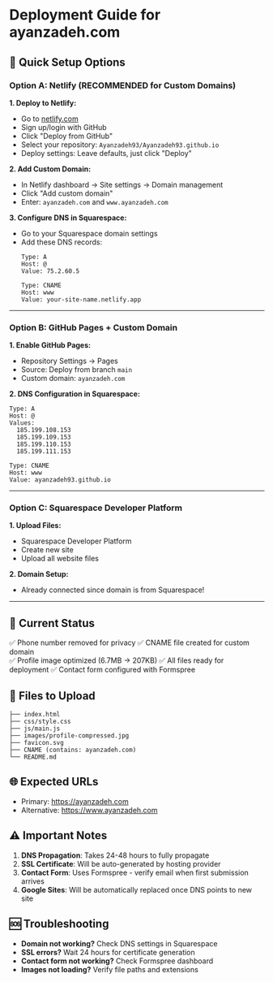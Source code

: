 # Deployment Guide for ayanzadeh.com

## 🎯 Quick Setup Options

### Option A: Netlify (RECOMMENDED for Custom Domains)

**1. Deploy to Netlify:**
- Go to [netlify.com](https://netlify.com)
- Sign up/login with GitHub
- Click "Deploy from GitHub" 
- Select your repository: `Ayanzadeh93/Ayanzadeh93.github.io`
- Deploy settings: Leave defaults, just click "Deploy"

**2. Add Custom Domain:**
- In Netlify dashboard → Site settings → Domain management
- Click "Add custom domain"
- Enter: `ayanzadeh.com` and `www.ayanzadeh.com`

**3. Configure DNS in Squarespace:**
- Go to your Squarespace domain settings
- Add these DNS records:
  ```
  Type: A
  Host: @
  Value: 75.2.60.5
  
  Type: CNAME  
  Host: www
  Value: your-site-name.netlify.app
  ```

---

### Option B: GitHub Pages + Custom Domain

**1. Enable GitHub Pages:**
- Repository Settings → Pages
- Source: Deploy from branch `main`
- Custom domain: `ayanzadeh.com`

**2. DNS Configuration in Squarespace:**
```
Type: A
Host: @
Values: 
  185.199.108.153
  185.199.109.153
  185.199.110.153
  185.199.111.153

Type: CNAME
Host: www  
Value: ayanzadeh93.github.io
```

---

### Option C: Squarespace Developer Platform

**1. Upload Files:**
- Squarespace Developer Platform
- Create new site
- Upload all website files

**2. Domain Setup:**
- Already connected since domain is from Squarespace!

---

## 🔧 Current Status

✅ Phone number removed for privacy
✅ CNAME file created for custom domain  
✅ Profile image optimized (6.7MB → 207KB)
✅ All files ready for deployment
✅ Contact form configured with Formspree

## 📁 Files to Upload

```
├── index.html
├── css/style.css
├── js/main.js
├── images/profile-compressed.jpg
├── favicon.svg
├── CNAME (contains: ayanzadeh.com)
└── README.md
```

## 🌐 Expected URLs

- Primary: https://ayanzadeh.com
- Alternative: https://www.ayanzadeh.com

## ⚠️ Important Notes

1. **DNS Propagation**: Takes 24-48 hours to fully propagate
2. **SSL Certificate**: Will be auto-generated by hosting provider
3. **Contact Form**: Uses Formspree - verify email when first submission arrives
4. **Google Sites**: Will be automatically replaced once DNS points to new site

## 🆘 Troubleshooting

- **Domain not working?** Check DNS settings in Squarespace
- **SSL errors?** Wait 24 hours for certificate generation  
- **Contact form not working?** Check Formspree dashboard
- **Images not loading?** Verify file paths and extensions
